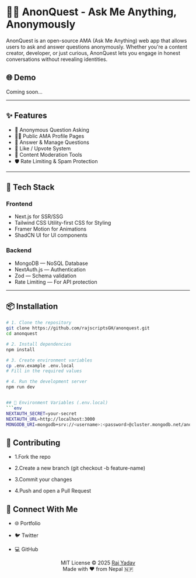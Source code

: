 # 🕵️‍♂️ AnonQuest - Ask Me Anything, Anonymously

AnonQuest is an open-source AMA (Ask Me Anything) web app that allows users to ask and answer questions anonymously. Whether you're a content creator, developer, or just curious, AnonQuest lets you engage in honest conversations without revealing identities.

## 🌐 Demo

Coming soon...

---

## ✨ Features

- 🔐 Anonymous Question Asking
- 🧑‍💻 Public AMA Profile Pages
- 💬 Answer & Manage Questions
- 🧾 Like / Upvote System
- 🚨 Content Moderation Tools
- 🛡️ Rate Limiting & Spam Protection

---

## 🚀 Tech Stack

### Frontend

- Next.js for SSR/SSG
- Tailwind CSS  Utility-first CSS for Styling
- Framer Motion for Animations
- ShadCN UI for UI components

### Backend

- MongoDB — NoSQL Database
- NextAuth.js — Authentication
- Zod — Schema validation
- Rate Limiting — For API protection

---

## 📦 Installation

```bash
# 1. Clone the repository
git clone https://github.com/rajscriptsGH/anonquest.git
cd anonquest

# 2. Install dependencies
npm install

# 3. Create environment variables
cp .env.example .env.local
# Fill in the required values

# 4. Run the development server
npm run dev


## 🧪 Environment Variables (.env.local)
```env
NEXTAUTH_SECRET=your-secret
NEXTAUTH_URL=http://localhost:3000
MONGODB_URI=mongodb+srv://<username>:<password>@cluster.mongodb.net/anonquest
```

## 🤝 Contributing

- 1.Fork the repo

- 2.Create a new branch (git checkout -b feature-name)

- 3.Commit your changes

- 4.Push and open a Pull Request

## 🔗 Connect With Me

- 🌐 Portfolio

- 🐦 Twitter

- 💻 GitHub

<p align="center">
  MIT License © 2025 <a href="https://github.com/rajscriptsGH">Raj Yadav</a> <br />
  Made with ❤️ from Nepal 🇳🇵
</p>
